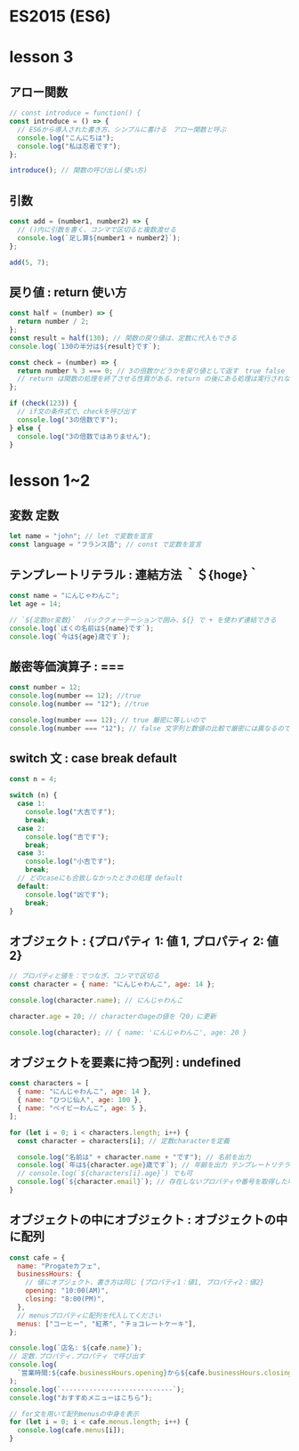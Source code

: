# ES2015 (ES6)

# lesson 3

## アロー関数

```javascript
// const introduce = function() {
const introduce = () => {
  // ES6から導入された書き方、シンプルに書ける　アロー関数と呼ぶ
  console.log("こんにちは");
  console.log("私は忍者です");
};

introduce(); // 関数の呼び出し(使い方)
```

## 引数

```javascript
const add = (number1, number2) => {
  // ()内に引数を書く、コンマで区切ると複数渡せる
  console.log(`足し算${number1 + number2}`);
};

add(5, 7);
```

## 戻り値 : return 使い方

```javascript
const half = (number) => {
  return number / 2;
};
const result = half(130); // 関数の戻り値は、定数に代入もできる
console.log(`130の半分は${result}です`);
```

```javascript
const check = (number) => {
  return number % 3 === 0; // 3の倍数かどうかを戻り値として返す　true false
  // return は関数の処理を終了させる性質がある、return の後にある処理は実行されない
};

if (check(123)) {
  // if文の条件式で、checkを呼び出す
  console.log("3の倍数です");
} else {
  console.log("3の倍数ではありません");
}
```

# lesson 1~2

## 変数 定数

```javascript
let name = "john"; // let で変数を宣言
const language = "フランス語"; // const で定数を宣言
```

## テンプレートリテラル : 連結方法 ｀＄{hoge}｀

```javascript
const name = "にんじゃわんこ";
let age = 14;

// `${定数or変数}`  バッククォーテーションで囲み、${} で + を使わず連結できる
console.log(`ぼくの名前は${name}です`);
console.log(`今は${age}歳です`);
```

## 厳密等価演算子 : ===

```javascript
const number = 12;
console.log(number == 12); //true
console.log(number == "12"); //true

console.log(number === 12); // true 厳密に等しいので
console.log(number === "12"); // false 文字列と数値の比較で厳密には異なるので
```

## switch 文 : case break default

```javascript
const n = 4;

switch (n) {
  case 1:
    console.log("大吉です");
    break;
  case 2:
    console.log("吉です");
    break;
  case 3:
    console.log("小吉です");
    break;
  // どのcaseにも合致しなかったときの処理 default
  default:
    console.log("凶です");
    break;
}
```

## オブジェクト : {プロパティ 1: 値 1, プロパティ 2: 値 2}

```javascript
// プロパティと値を：でつなぎ、コンマで区切る
const character = { name: "にんじゃわんこ", age: 14 };

console.log(character.name); // にんじゃわんこ

character.age = 20; // characterのageの値を「20」に更新

console.log(character); // { name: 'にんじゃわんこ', age: 20 }
```

## オブジェクトを要素に持つ配列 : undefined

```javascript
const characters = [
  { name: "にんじゃわんこ", age: 14 },
  { name: "ひつじ仙人", age: 100 },
  { name: "ベイビーわんこ", age: 5 },
];

for (let i = 0; i < characters.length; i++) {
  const character = characters[i]; // 定数characterを定義

  console.log("名前は" + character.name + "です"); // 名前を出力
  console.log(`年は${character.age}歳です`); // 年齢を出力 テンプレートリテラル
  // console.log(`${characters[i].age}`) でも可
  console.log(`${character.email}`); // 存在しないプロパティや番号を取得した場合、undefined が出力される
}
```

## オブジェクトの中にオブジェクト : オブジェクトの中に配列

```javascript
const cafe = {
  name: "Progateカフェ",
  businessHours: {
    // 値にオプジェクト、書き方は同じ {プロパティ1：値1, プロパティ2：値2}
    opening: "10:00(AM)",
    closing: "8:00(PM)",
  },
  // menusプロパティに配列を代入してください
  menus: ["コーヒー", "紅茶", "チョコレートケーキ"],
};

console.log(`店名: ${cafe.name}`);
// 定数.プロパティ.プロパティ で呼び出す
console.log(
  `営業時間:${cafe.businessHours.opening}から${cafe.businessHours.closing}`
);
console.log(`----------------------------`);
console.log("おすすめメニューはこちら");

// for文を用いて配列menusの中身を表示
for (let i = 0; i < cafe.menus.length; i++) {
  console.log(cafe.menus[i]);
}
```

